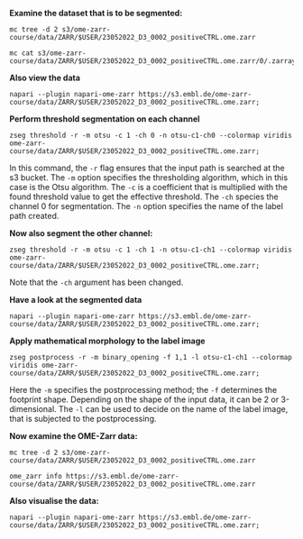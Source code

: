 **Examine the dataset that is to be segmented:**
```
mc tree -d 2 s3/ome-zarr-course/data/ZARR/$USER/23052022_D3_0002_positiveCTRL.ome.zarr
```

```
mc cat s3/ome-zarr-course/data/ZARR/$USER/23052022_D3_0002_positiveCTRL.ome.zarr/0/.zarray
```

**Also view the data**
```
napari --plugin napari-ome-zarr https://s3.embl.de/ome-zarr-course/data/ZARR/$USER/23052022_D3_0002_positiveCTRL.ome.zarr;
```

**Perform threshold segmentation on each channel**
```
zseg threshold -r -m otsu -c 1 -ch 0 -n otsu-c1-ch0 --colormap viridis ome-zarr-course/data/ZARR/$USER/23052022_D3_0002_positiveCTRL.ome.zarr;
```
In this command, the `-r` flag ensures that the input path is searched at the s3 bucket. The `-m` option specifies the thresholding algorithm, which in this case is the Otsu algorithm. The `-c` is a coefficient that is multiplied with the found threshold value to get the effective threshold. The `-ch` species the channel 0 for segmentation. The `-n` option specifies the name of the label path created. 

**Now also segment the other channel:**
```
zseg threshold -r -m otsu -c 1 -ch 1 -n otsu-c1-ch1 --colormap viridis ome-zarr-course/data/ZARR/$USER/23052022_D3_0002_positiveCTRL.ome.zarr;
```
Note that the `-ch` argument has been changed.

**Have a look at the segmented data** 
```
napari --plugin napari-ome-zarr https://s3.embl.de/ome-zarr-course/data/ZARR/$USER/23052022_D3_0002_positiveCTRL.ome.zarr;
```

**Apply mathematical morphology to the label image**
```
zseg postprocess -r -m binary_opening -f 1,1 -l otsu-c1-ch1 --colormap viridis ome-zarr-course/data/ZARR/$USER/23052022_D3_0002_positiveCTRL.ome.zarr;
```
Here the `-m` specifies the postprocessing method; the `-f` determines the footprint shape. Depending on the shape of the input data, it can be 2 or 3-dimensional. The `-l` can be used to decide on the name of the label image, that is subjected to the postprocessing. 

**Now examine the OME-Zarr data:**
```
mc tree -d 2 s3/ome-zarr-course/data/ZARR/$USER/23052022_D3_0002_positiveCTRL.ome.zarr
```
```
ome_zarr info https://s3.embl.de/ome-zarr-course/data/ZARR/$USER/23052022_D3_0002_positiveCTRL.ome.zarr
```
**Also visualise the data:**
```
napari --plugin napari-ome-zarr https://s3.embl.de/ome-zarr-course/data/ZARR/$USER/23052022_D3_0002_positiveCTRL.ome.zarr;
```
